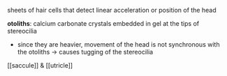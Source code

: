 sheets of hair cells that detect linear acceleration or position of the head

**otoliths**: calcium carbonate crystals embedded in gel at the tips of stereocilia
- since they are heavier, movement of the head is not synchronous with the otoliths -> causes tugging of the stereocilia

[[saccule]] & [[utricle]]